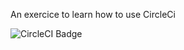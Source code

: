 An exercice to learn how to use CircleCi 

![CircleCI Badge](https://circleci.com/gh/Melcaro/exercice-ci-workflow.svg?style=svg)